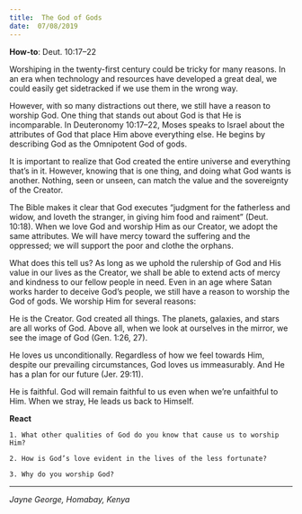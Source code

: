```yaml
---
title:  The God of Gods
date:  07/08/2019
---
```


**How-to**: Deut. 10:17–22

Worshiping in the twenty-first century could be tricky for many reasons. In an era when technology and resources have developed a great deal, we could easily get sidetracked if we use them in the wrong way.

However, with so many distractions out there, we still have a reason to worship God. One thing that stands out about God is that He is incomparable. In Deuteronomy 10:17–22, Moses speaks to Israel about the attributes of God that place Him above everything else. He begins by describing God as the Omnipotent God of gods.

It is important to realize that God created the entire universe and everything that’s in it. However, knowing that is one thing, and doing what God wants is another. Nothing, seen or unseen, can match the value and the sovereignty of the Creator.

The Bible makes it clear that God executes “judgment for the fatherless and widow, and loveth the stranger, in giving him food and raiment” (Deut. 10:18). When we love God and worship Him as our Creator, we adopt the same attributes. We will have mercy toward the suffering and the oppressed; we will support the poor and clothe the orphans.

What does this tell us? As long as we uphold the rulership of God and His value in our lives as the Creator, we shall be able to extend acts of mercy and kindness to our fellow people in need. Even in an age where Satan works harder to deceive God’s people, we still have a reason to worship the God of gods. We worship Him for several reasons:

He is the Creator. God created all things. The planets, galaxies, and stars are all works of God. Above all, when we look at ourselves in the mirror, we see the image of God (Gen. 1:26, 27).

He loves us unconditionally. Regardless of how we feel towards Him, despite our prevailing circumstances, God loves us immeasurably. And He has a plan for our future (Jer. 29:11).

He is faithful. God will remain faithful to us even when we’re unfaithful to Him. When we stray, He leads us back to Himself.

**React**

`1. What other qualities of God do you know that cause us to worship Him?`

`2. How is God’s love evident in the lives of the less fortunate?`

`3. Why do you worship God?`

---

_Jayne George, Homabay, Kenya_